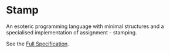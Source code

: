 # Stamp
An esoteric programming language with minimal structures and a specialised implementation of assignment - stamping.

See the [Full Specification](spec.md).

<!-- An example program:
``` c
// initialise
x == 5                  // set x to 5
y == 0                  // set y to 0

// looping
x < y {                 // while x is less than y
    y == y + 1          // increment y
}

// io
terminal == y           // print y to the terminal
```-->
